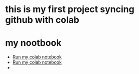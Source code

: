 # this is my first project syncing github with colab


# my nootbook

* [Run my colab notebook](https://colab.research.google.com/drive/1-dyzrSow9eEWVdQvWjz65za9-S65Tcln?usp=sharing)
* [Run my colab notebook](https://colab.research.google.com/drive/1-dyzrSow9eEWVdQvWjz65za9-S65Tcln#scrollTo=o0NDvH7Y5Txs)
* 

